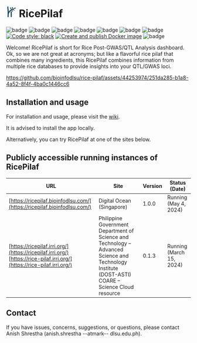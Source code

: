 # <img src="https://github.com/bioinfodlsu/rice-pilaf/blob/main/assets/rice_pilaf_logo_dark.png" height="30" style="margin-right:7px;">RicePilaf

![badge][badge-python]
![badge][badge-r]
![badge][badge-pandas]
![badge][badge-scipy]
![badge][badge-flask]
![badge][badge-nginx]
![badge][badge-docker]<br>
[![Code style: black](https://img.shields.io/badge/code%20style-black-000000.svg)](https://github.com/psf/black)
[![Create and publish Docker image](https://github.com/bioinfodlsu/rice-pilaf/actions/workflows/dockerize-and-publish.yml/badge.svg)](https://github.com/bioinfodlsu/rice-pilaf/actions/workflows/dockerize-and-publish.yml)
![badge][badge-github-actions]

Welcome! RicePilaf is short for Rice Post-GWAS/QTL Analysis dashboard.
Ok, so we are not great at acronyms; but like a flavorful rice pilaf that combines many ingredients,
this RicePilaf combines information from multiple rice databases to provide insights into your QTL/GWAS loci.

https://github.com/bioinfodlsu/rice-pilaf/assets/44253974/251da285-b1a8-4a52-8f4f-4ba0c1446cc6

## Installation and usage

For installation and usage, please visit the [wiki](https://github.com/bioinfodlsu/rice-pilaf/wiki).

It is advised to install the app locally.

Alternatively, you can try RicePilaf at one of the sites below.

## Publicly accessible running instances of RicePilaf

| URL                                                                                                                          | Site                                                                                                                                                    | Version | Status (Date)            |
| ---------------------------------------------------------------------------------------------------------------------------- | ------------------------------------------------------------------------------------------------------------------------------------------------------- | ------- | ------------------------ |
| [https://ricepilaf.bioinfodlsu.com/](https://ricepilaf.bioinfodlsu.com/)                                                     | Digital Ocean (Singapore)                                                                                                                               | 1.0.0   | Running (May 4, 2024)    |
| [https://ricepilaf.irri.org/](https://ricepilaf.irri.org/) <br> [https://rice-pilaf.irri.org/](https://rice-pilaf.irri.org/) | Philippine Government Department of Science and Technology – Advanced Science and Technology Institute (DOST-ASTI) COARE &ndash; Science Cloud resource | 0.1.3   | Running (March 15, 2024) |

## Contact

If you have issues, concerns, suggestions, or questions, please contact Anish Shrestha (anish.shrestha --atmark-- dlsu.edu.ph).

[badge-python]: https://img.shields.io/badge/python-3670A0?style=flat&logo=python&logoColor=white
[badge-pandas]: https://img.shields.io/badge/Pandas-2C2D72?style=flat&logo=pandas&logoColor=white
[badge-scipy]: https://img.shields.io/badge/SciPy-654FF0?style=flat&logo=SciPy&logoColor=white
[badge-github-actions]: https://img.shields.io/badge/GitHub_Actions-2088FF?style=flat&logo=github-actions&logoColor=white
[badge-flask]: https://img.shields.io/badge/flask-%23000.svg?style=flat&logo=flask&logoColor=white
[badge-docker]: https://img.shields.io/badge/docker-%230db7ed.svg?style=flat&logo=docker&logoColor=white
[badge-r]: https://img.shields.io/badge/r-%23276DC3.svg?style=flat&logo=r&logoColor=white
[badge-nginx]: https://img.shields.io/badge/nginx-%23009639.svg?style=flat&logo=nginx&logoColor=white
